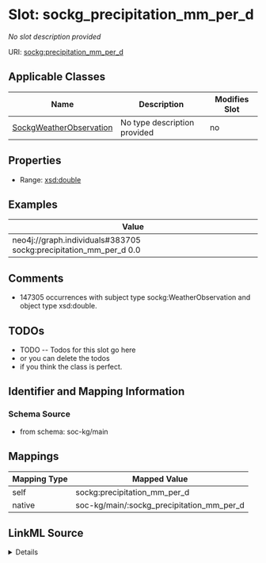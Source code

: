 

# Slot: sockg_precipitation_mm_per_d


_No slot description provided_





URI: [sockg:precipitation_mm_per_d](http://www.semanticweb.org/sockg/ontologies/2024/0/soil-carbon-ontology/precipitation_mm_per_d)



<!-- no inheritance hierarchy -->





## Applicable Classes

| Name | Description | Modifies Slot |
| --- | --- | --- |
| [SockgWeatherObservation](../classes/SockgWeatherObservation.md) | No type description provided |  no  |







## Properties

* Range: [xsd:double](http://www.w3.org/2001/XMLSchema#double)






## Examples

| Value |
| --- |
| neo4j://graph.individuals#383705 sockg:precipitation_mm_per_d 0.0 |

## Comments

* 147305 occurrences with subject type sockg:WeatherObservation and object type xsd:double.

## TODOs

* TODO -- Todos for this slot go here
* or you can delete the todos
* if you think the class is perfect.

## Identifier and Mapping Information







### Schema Source


* from schema: soc-kg/main




## Mappings

| Mapping Type | Mapped Value |
| ---  | ---  |
| self | sockg:precipitation_mm_per_d |
| native | soc-kg/main/:sockg_precipitation_mm_per_d |




## LinkML Source

<details>
```yaml
name: sockg_precipitation_mm_per_d
description: No slot description provided
todos:
- TODO -- Todos for this slot go here
- or you can delete the todos
- if you think the class is perfect.
comments:
- 147305 occurrences with subject type sockg:WeatherObservation and object type xsd:double.
examples:
- value: neo4j://graph.individuals#383705 sockg:precipitation_mm_per_d 0.0
from_schema: soc-kg/main
rank: 1000
slot_uri: sockg:precipitation_mm_per_d
alias: sockg_precipitation_mm_per_d
domain_of:
- sockg_WeatherObservation
range: double

```
</details>